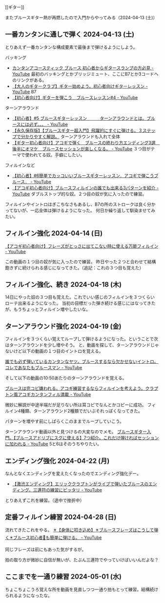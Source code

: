 [[ギター]]

またブルースギター熱が再燃したので入門からやってみる（2024-04-13 (土)）

## 一番カンタンに通しで弾く 2024-04-13 (土)

とりあえず一番カンタンな構成要素で最後まで弾けるようにしよう。

バッキング

- [カンタンアコースティック ブルース 初心者からギタースランプの方必見 - YouTube](https://www.youtube.com/watch?v=7pHRQSxuYZs) 最初のバッキングとかブリッジミュート、ここにB7とか3コードへのリンクがある。
- [【大人のギタークラブ】ギター始めよう。初心者向けギターレッスン - YouTube](https://www.youtube.com/watch?v=0Dwnbh7-esI&t=0s) B7
- [【初心者向け】ギターを弾こう　ブルースレッスン#4 - YouTube](https://www.youtube.com/watch?v=C3-GwuQ7whA&t=0s)

ターンアラウンド

- [【初心者】#5 ブルースギターレッスン　　　ターンアラウンドとは。ブルースには必ず。。。 - YouTube](https://www.youtube.com/watch?v=BsVPzh3O_5M)
- [【永久保存版】【ブルースギター超入門】飛躍的にすぐに弾ける。３ステップで分かりやすく解説。](https://youtu.be/7vp90gYG50w?si=UkjQEzbW92_GGfWN) ターンアラウンドも入れて全体
- [【ギター初心者向け】アコギで弾く　ブルースの終わり方エンディング3選　後半にオマケ　ブルースセッションが楽しくなる。 - YouTube](https://www.youtube.com/watch?v=vKwmoS7vxF0&t=61s) ３つ目がテーマで使われてる奴。手癖にしたい。

フィルインなど

- [【初心者】#6簡単でカッコいいブルースギターレッスン．アコギで弾こうブルース． - YouTube](https://www.youtube.com/watch?v=Z7qcHR5EkqU&t=169s)
- [【アコギ初心者向け】ブルースフィルインの誰でも出来る3パターンを紹介 - YouTube](https://www.youtube.com/watch?v=2yTM6SO3jHI) ダブルストップ的な奴。２つ目の奴が気に入ったので練習。

フィルインやイントロはぎこちなさもあるし、B7の所のストロークは良く分かってないが、一応全体は弾けるようになった。
何日か繰り返して馴染ませてみたい。

## フィルイン強化 2024-04-14 (日)

[【アコギ初心者向け】フレーズがとっさに出てこない時に使える万能フィルイン - YouTube](https://www.youtube.com/watch?v=GZhj6MC2dBs)

この動画の１つ目の奴が気に入ったので練習。
昨日やった２つと合わせて結構飽きずに続けられる感じになってきた。（追記：これの３つ目も覚えた）

## フィルイン強化、続き 2024-04-18 (木)

14日にやった奴の３つ目も覚えた。これでいい感じのフィルインを３つくらいローテ出来るようになった。
当初の目標だった弾き続ける感じにはなってきたが、もうちょっとフィルイン増やしたいな。

## ターンアラウンド強化 2024-04-19 (金)

フィルインを３つくらい覚えてループして弾けるようになった。ということで次はターンアラウンドを少し増やそう。
と、動画を探して、ターンアラウンドじゃないけど以下の動画の１つ目のイントロを覚える。

[誰でも必ず弾いているカンタンなヤツ。ブルースするなら欠かせないイントロ。コレであなたもブルースマン - YouTube](https://www.youtube.com/watch?v=79nGQzfJniU)

そして以下の動画の10:50あたりのターンアラウンドを覚える。

[ブルースは完コピ嫌われる。アコギ練習するならフィルインを考えよう。クラプトン風アコギカンタンフィル満載 - YouTube](https://www.youtube.com/watch?v=YpwXJ2gpSWM)

微妙に解説が中途半端だが足りない所は耳コピでなんとかコピーに成功。
フィルイン4種類、ターンアラウンド2種類でだいぶそれっぽくなってきた。

パターンを増やす前にしばらくこのままでループしていこう。

ターンアラウンド動画以外と見つけるの大変なのでメモ。 [ブルースギター入門。【ブルースアドリブにスグに使える】7つ紹介。これだけ弾ければセッションに加われる - YouTube](https://www.youtube.com/watch?v=u6qi1qqRl9c) 5と6はそのうちやりたい。

## エンディング強化 2024-04-22 (月)

なんとなくエンディングを変えたくなったのでエンディング強化デー。

- [【激渋エンディング】エリッククラプトンがライブで弾いたブルースのエンディング。三連符の練習にピッタリ - YouTube](https://www.youtube.com/watch?v=E4zlPiISakY&t=0s)

とりあえずこれを練習。（途中で挫折中）

## 定番フィルイン練習 2024-04-28 (日)

流れてきたこれをやる。
[✴️【身体に叩き込め】✴️ブルースフレーズはこうして弾く✴️ブルース初心者🔰も簡単に弾ける。 - YouTube](https://www.youtube.com/watch?v=vl6IFriHrbk)

同じフレーズは前にもあった気がするが。

拍の取り方が微妙に自信が無いが、たぶん三連符でやっていけばいいんだよな？

## ここまでを一通り練習 2024-05-01 (水)

ちょこちょこうろ覚えな所を動画を見直しつつ一通り拍もとって練習。結構続けられるようになったな。